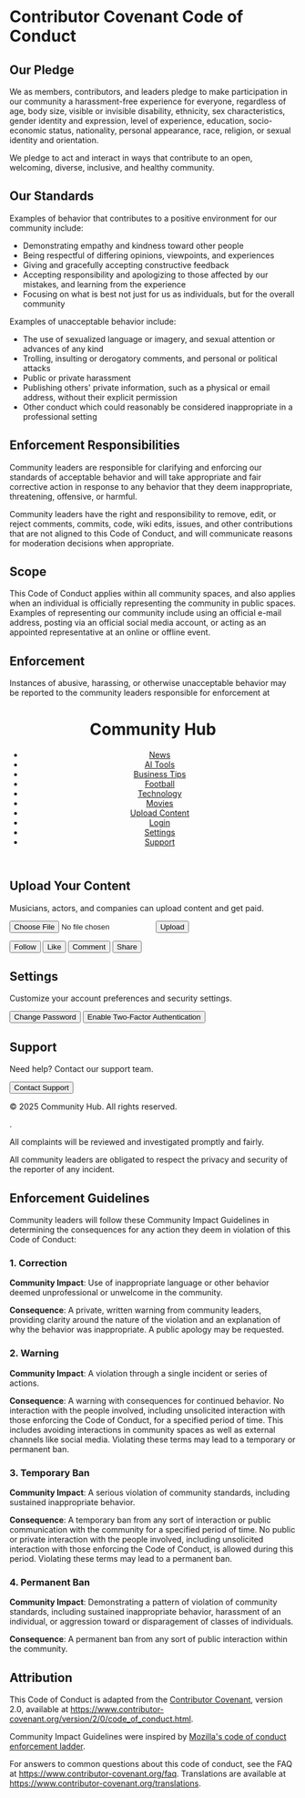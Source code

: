 # Contributor Covenant Code of Conduct

## Our Pledge

We as members, contributors, and leaders pledge to make participation in our
community a harassment-free experience for everyone, regardless of age, body
size, visible or invisible disability, ethnicity, sex characteristics, gender
identity and expression, level of experience, education, socio-economic status,
nationality, personal appearance, race, religion, or sexual identity
and orientation.

We pledge to act and interact in ways that contribute to an open, welcoming,
diverse, inclusive, and healthy community.

## Our Standards

Examples of behavior that contributes to a positive environment for our
community include:

* Demonstrating empathy and kindness toward other people
* Being respectful of differing opinions, viewpoints, and experiences
* Giving and gracefully accepting constructive feedback
* Accepting responsibility and apologizing to those affected by our mistakes,
  and learning from the experience
* Focusing on what is best not just for us as individuals, but for the
  overall community

Examples of unacceptable behavior include:

* The use of sexualized language or imagery, and sexual attention or
  advances of any kind
* Trolling, insulting or derogatory comments, and personal or political attacks
* Public or private harassment
* Publishing others' private information, such as a physical or email
  address, without their explicit permission
* Other conduct which could reasonably be considered inappropriate in a
  professional setting

## Enforcement Responsibilities

Community leaders are responsible for clarifying and enforcing our standards of
acceptable behavior and will take appropriate and fair corrective action in
response to any behavior that they deem inappropriate, threatening, offensive,
or harmful.

Community leaders have the right and responsibility to remove, edit, or reject
comments, commits, code, wiki edits, issues, and other contributions that are
not aligned to this Code of Conduct, and will communicate reasons for moderation
decisions when appropriate.

## Scope

This Code of Conduct applies within all community spaces, and also applies when
an individual is officially representing the community in public spaces.
Examples of representing our community include using an official e-mail address,
posting via an official social media account, or acting as an appointed
representative at an online or offline event.

## Enforcement

Instances of abusive, harassing, or otherwise unacceptable behavior may be
reported to the community leaders responsible for enforcement at
<!DOCTYPE html><html lang="en"> <head>     <meta charset="UTF-8">     <meta name="viewport" content="width=device-width, initial-scale=1.0">     <title>Community Hub - News, AI, Business, Football, Tech & Movies</title>     <link rel="stylesheet" href="styles.css"> </head> <body>     <header>         <h1>Community Hub</h1>         <nav>             <ul>                 <li><a href="#news">News</a></li>                 <li><a href="#ai">AI Tools</a></li>                 <li><a href="#business">Business Tips</a></li>                 <li><a href="#football">Football</a></li>                 <li><a href="#tech">Technology</a></li>                 <li><a href="#movies">Movies</a></li>                 <li><a href="#upload">Upload Content</a></li>                 <li><a href="#login">Login</a></li>                 <li><a href="#settings">Settings</a></li>                 <li><a href="#support">Support</a></li>             </ul>         </nav>     </header><section id="upload">     <h2>Upload Your Content</h2>     <p>Musicians, actors, and companies can upload content and get paid.</p>     <input type="file">     <button>Upload</button>     <p><button>Follow</button> <button>Like</button> <button>Comment</button> <button>Share</button></p> </section>  <section id="settings">     <h2>Settings</h2>     <p>Customize your account preferences and security settings.</p>     <button>Change Password</button>     <button>Enable Two-Factor Authentication</button> </section>  <section id="support">     <h2>Support</h2>     <p>Need help? Contact our support team.</p>     <button>Contact Support</button> </section>  <footer>     <p>&copy; 2025 Community Hub. All rights reserved.</p> </footer>  </body> </html>.
All complaints will be reviewed and investigated promptly and fairly.

All community leaders are obligated to respect the privacy and security of the
reporter of any incident.

## Enforcement Guidelines

Community leaders will follow these Community Impact Guidelines in determining
the consequences for any action they deem in violation of this Code of Conduct:

### 1. Correction

**Community Impact**: Use of inappropriate language or other behavior deemed
unprofessional or unwelcome in the community.

**Consequence**: A private, written warning from community leaders, providing
clarity around the nature of the violation and an explanation of why the
behavior was inappropriate. A public apology may be requested.

### 2. Warning

**Community Impact**: A violation through a single incident or series
of actions.

**Consequence**: A warning with consequences for continued behavior. No
interaction with the people involved, including unsolicited interaction with
those enforcing the Code of Conduct, for a specified period of time. This
includes avoiding interactions in community spaces as well as external channels
like social media. Violating these terms may lead to a temporary or
permanent ban.

### 3. Temporary Ban

**Community Impact**: A serious violation of community standards, including
sustained inappropriate behavior.

**Consequence**: A temporary ban from any sort of interaction or public
communication with the community for a specified period of time. No public or
private interaction with the people involved, including unsolicited interaction
with those enforcing the Code of Conduct, is allowed during this period.
Violating these terms may lead to a permanent ban.

### 4. Permanent Ban

**Community Impact**: Demonstrating a pattern of violation of community
standards, including sustained inappropriate behavior,  harassment of an
individual, or aggression toward or disparagement of classes of individuals.

**Consequence**: A permanent ban from any sort of public interaction within
the community.

## Attribution

This Code of Conduct is adapted from the [Contributor Covenant][homepage],
version 2.0, available at
https://www.contributor-covenant.org/version/2/0/code_of_conduct.html.

Community Impact Guidelines were inspired by [Mozilla's code of conduct
enforcement ladder](https://github.com/mozilla/diversity).

[homepage]: https://www.contributor-covenant.org

For answers to common questions about this code of conduct, see the FAQ at
https://www.contributor-covenant.org/faq. Translations are available at
https://www.contributor-covenant.org/translations.
